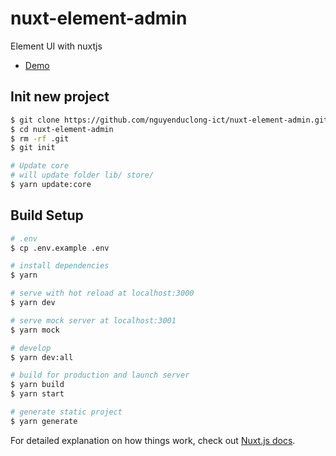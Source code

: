 # nuxt-element-admin
Element UI with nuxtjs

- [Demo](https://nguyenduclong-ict.github.io/nuxt-element-admin)

## Init new project

```bash
$ git clone https://github.com/nguyenduclong-ict/nuxt-element-admin.git
$ cd nuxt-element-admin
$ rm -rf .git 
$ git init

# Update core
# will update folder lib/ store/
$ yarn update:core
```

## Build Setup

```bash
# .env
$ cp .env.example .env

# install dependencies
$ yarn

# serve with hot reload at localhost:3000
$ yarn dev

# serve mock server at localhost:3001
$ yarn mock

# develop
$ yarn dev:all

# build for production and launch server
$ yarn build
$ yarn start

# generate static project
$ yarn generate
```

For detailed explanation on how things work, check out [Nuxt.js docs](https://nuxtjs.org).
